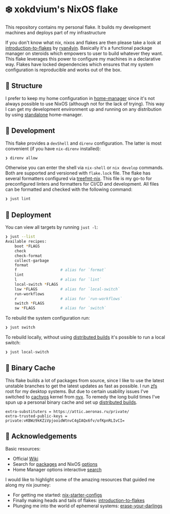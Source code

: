 # ❄️ xokdvium's NixOS flake

This repository contains my personal flake. It builds my development machines and deploys part of my infrastructure

If you don't know what nix, nixos and flakes are then please take a look at [introduction-to-flakes](https://nixos-and-flakes.thiscute.world/nixos-with-flakes/introduction-to-flakes/)
by [ryan4yin](https://github.com/ryan4yin/). Basically it's a functional package manager on steroids which empowers to user to build whatever they want. This flake leverages this power to configure
my machines in a declarative way. Flakes have locked dependencies which ensures that my system configuration is reproducible and works out of the box.

## 🧬 Structure

I prefer to keep my home configuration in [home-manager](https://github.com/nix-community/home-manager/) since it's not always possible to use NixOS (although not for the lack of trying).
This way I can get my development environment up and running on any distribution by using [standalone](https://nix-community.github.io/home-manager/index.xhtml#sec-install-standalone/) home-manager.

## 🔧 Development

This flake provides a `devShell` and `direnv` configuration.
The latter is most convenient (if you have `nix-direnv` installed):

```bash
❯ direnv allow
```

Otherwise you can enter the shell via `nix-shell` or `nix develop` commands.
Both are supported and versioned with `flake.lock` file.
The flake has several formatters configured via [treefmt-nix](https://github.com/numtide/treefmt-nix).
This file is my go-to for preconfigured linters and formatters for CI/CD and development.
All files can be formatted and checked with the following command:

```bash
❯ just lint
```

## 🚀 Deployment

You can view all targets by running `just -l`:

```bash
❯ just --list
Available recipes:
    boot *FLAGS
    check
    check-format
    collect-garbage
    format
    f                   # alias for `format`
    lint
    l                   # alias for `lint`
    local-switch *FLAGS
    lsw *FLAGS          # alias for `local-switch`
    run-workflows
    r                   # alias for `run-workflows`
    switch *FLAGS
    sw *FLAGS           # alias for `switch`
```

To rebuild the system configuration run:

```bash
❯ just switch
```

To rebuild locally, without using [distributed builds](https://nixos.wiki/wiki/Distributed_build) it's possible to run
a local switch:

```bash
❯ just local-switch
```

## 🎒 Binary Cache

This flake builds a lot of packages from source, since I like to use the latest unstable branches to get
the latest updates as fast as possible. I run [zfs](https://nixos.wiki/wiki/ZFS) root for my desktop systems.
But due to certain usability issues I've switched to [cachyos](https://cachyos.org/) kernel from [nyx](https://github.com/chaotic-cx/nyx/).
To remedy the long build times I've spun up a personal binary cache and set up [distributed builds](https://nixos.wiki/wiki/Distributed_build).

```
extra-substituters = https://attic.aeronas.ru/private/
extra-trusted-public-keys = private:vKBWz9kKZiVpjooidWtnvC4gIAQx6fv/ofKpnRLIvCI=
```

## 📖 Acknowledgements

Basic resources:

- Official [Wiki](https://nixos.wiki/wiki/)
- Search for [packages](https://search.nixos.org/packages) and NixOS [options](https://search.nixos.org/options)
- Home Manager options interactive [search](https://mipmip.github.io/home-manager-option-search/)

I would like to highlight some of the amazing resources that guided me along my nix journey:

- For getting me started: [nix-starter-configs](https://github.com/Misterio77/nix-starter-configs/)
- Finally making heads and tails of flakes: [introduction-to-flakes](https://nixos-and-flakes.thiscute.world/nixos-with-flakes/introduction-to-flakes/)
- Plunging me into the world of ephemeral systems: [erase-your-darlings](https://grahamc.com/blog/erase-your-darlings/)
